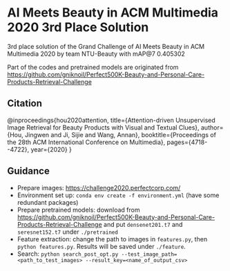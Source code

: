 # AI Meets Beauty in ACM Multimedia 2020 3rd Place Solution
3rd place solution of the Grand Challenge of AI Meets Beauty in ACM Multimedia 2020 by team NTU-Beauty with mAP@7 0.405302

Part of the codes and pretrained models are originated from https://github.com/gniknoil/Perfect500K-Beauty-and-Personal-Care-Products-Retrieval-Challenge

## Citation

@inproceedings{hou2020attention,
  title={Attention-driven Unsupervised Image Retrieval for Beauty Products with Visual and Textual Clues},
  author={Hou, Jingwen and Ji, Sijie and Wang, Annan},
  booktitle={Proceedings of the 28th ACM International Conference on Multimedia},
  pages={4718--4722},
  year={2020}
}


## Guidance
* Prepare images: https://challenge2020.perfectcorp.com/
* Environment set up: `conda env create -f environment.yml` (have some redundant packages)
* Prepare pretrained models: download from https://github.com/gniknoil/Perfect500K-Beauty-and-Personal-Care-Products-Retrieval-Challenge and put `densenet201.t7` and `seresnet152.t7` under `./pretrained`
* Feature extraction: change the path to images in `features.py`, then `python features.py`. Results will be saved under `./feature`.
* Search: `python search_post_opt.py --test_image_path=<path_to_test_images> --result_key=<name_of_output_csv>`
